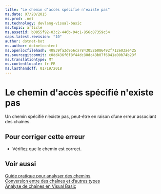 ```yaml
---
title: "Le chemin d'accès spécifié n'existe pas"
ms.date: 07/20/2015
ms.prod: .net
ms.technology: devlang-visual-basic
ms.topic: article
ms.assetid: b0855f92-03c2-446b-94c1-856c87359c54
caps.latest.revision: "10"
author: dotnet-bot
ms.author: dotnetcontent
ms.openlocfilehash: 40839fa3d956ca78430526086492f712e03ae425
ms.sourcegitcommit: c0dd436f6f8f44dc80dc43b07f6841a00b74b23f
ms.translationtype: MT
ms.contentlocale: fr-FR
ms.lasthandoff: 01/19/2018
---
```

# <a name="the-specified-path-does-not-exist"></a>Le chemin d'accès spécifié n'existe pas
Un chemin spécifié n’existe pas, peut-être en raison d’une erreur associant des chaînes.  
  
## <a name="to-correct-this-error"></a>Pour corriger cette erreur  
  
-   Vérifiez que le chemin est correct.  
  
## <a name="see-also"></a>Voir aussi  
 [Guide pratique pour analyser des chemins](../../visual-basic/developing-apps/programming/drives-directories-files/how-to-parse-file-paths.md)  
 [Conversion entre des chaînes et d’autres types](../../visual-basic/programming-guide/language-features/data-types/conversions-between-strings-and-other-types.md)  
 [Analyse de chaînes en Visual Basic](http://msdn.microsoft.com/library/927a4b26-5388-458c-85d8-aaf0851457e3)
